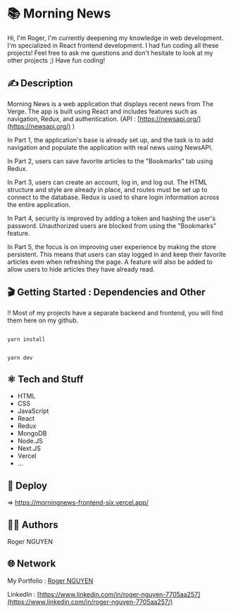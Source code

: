 # 📚 Morning News

Hi,
I'm Roger, I'm currently deepening my knowledge in web development. I'm specialized in React frontend development.
I had fun coding all these projects!
Feel free to ask me questions and don't hesitate to look at my other projects ;)
Have fun coding!

## ✍️ Description

Morning News is a web application that displays recent news from The Verge. The app is built using React and includes features such as navigation, Redux, and authentication. (API : [https://newsapi.org/](https://newsapi.org/) )

In Part 1, the application's base is already set up, and the task is to add navigation and populate the application with real news using NewsAPI.

In Part 2, users can save favorite articles to the "Bookmarks" tab using Redux.

In Part 3, users can create an account, log in, and log out. The HTML structure and style are already in place, and routes must be set up to connect to the database. Redux is used to share login information across the entire application.

In Part 4, security is improved by adding a token and hashing the user's password. Unauthorized users are blocked from using the "Bookmarks" feature.

In Part 5, the focus is on improving user experience by making the store persistent. This means that users can stay logged in and keep their favorite articles even when refreshing the page. A feature will also be added to allow users to hide articles they have already read.

## 🎬 Getting Started : Dependencies and Other

!! Most of my projects have a separate backend and frontend, you will find them here on my github.

```

yarn install

```

```

yarn dev

```

## ⚛️ Tech and Stuff

- HTML
- CSS
- JavaScript
- React
- Redux
- MongoDB
- Node.JS
- Next.JS
- Vercel
- …

## 🚀 Deploy

⇒ https://morningnews-frontend-six.vercel.app/

## 🧑‍💻 Authors

Roger NGUYEN

## 🌐 Network

My Portfolio : [Roger NGUYEN](https://portfolio-roger.vercel.app/)

LinkedIn : [https://www.linkedin.com/in/roger-nguyen-7705aa257](https://www.linkedin.com/in/roger-nguyen-7705aa257/)
